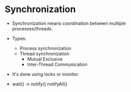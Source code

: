 # Synchronization

* Synchronization means coordination between multiple processes/threads.  

* Types:
  * Process synchronization
  * Thread synchronization
    * Mutual Exclusive
    * Inter-Thread Communication

* It's done using locks or monitor
* wait() -> notify() notifyAll()
